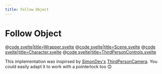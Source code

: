 ```yaml
---
title: Follow Object
---
```


<script lang="ts">
import Wrapper from '$examples/camera/followobject/App.svelte'
</script>

# Follow Object

<ExampleWrapper playgroundHref="/camera/followobject">
<Wrapper />

<div slot="code">

@[code svelte|title=Wrapper.svelte](../../examples/camera/followobject/App.svelte)
@[code svelte|title=Scene.svelte](../../examples/camera/followobject/Scene.svelte)
@[code svelte|title=Character.svelte](../../examples/camera/followobject/Character.svelte)
@[code svelte|title=ThirdPersonControls.svelte](../../examples/camera/followobject/ThirdPersonControls.svelte)

</div>
</ExampleWrapper>

This implementation was inspirsed by [SimonDev's](https://twitter.com/iced_coffee_dev) [ThirdPersonCamera](https://github.com/simondevyoutube/ThreeJS_Tutorial_ThirdPersonCamera). You could easily adapt it to work with a pointerlock too 😊

